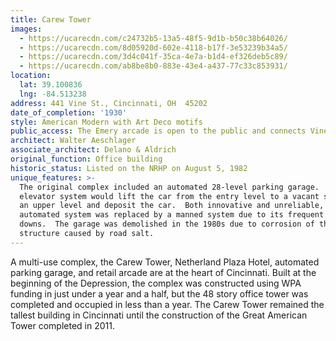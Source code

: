 ```yaml
---
title: Carew Tower
images:
  - https://ucarecdn.com/c24732b5-13a5-48f5-9d1b-b50c38b64026/
  - https://ucarecdn.com/8d05920d-602e-4118-b17f-3e53239b34a5/
  - https://ucarecdn.com/3d4c041f-35ca-4e7a-b1d4-ef326deb5c89/
  - https://ucarecdn.com/ab8be8b0-883e-43e4-a437-77c33c853931/
location:
  lat: 39.100836
  lng: -84.513238
address: 441 Vine St., Cincinnati, OH  45202
date_of_completion: '1930'
style: American Modern with Art Deco motifs
public_access: The Emery arcade is open to the public and connects Vine to Race.
architect: Walter Aeschlager
associate_architect: Delano & Aldrich
original_function: Office building
historic_status: Listed on the NRHP on August 5, 1982
unique_features: >-
  The original complex included an automated 28-level parking garage.  The
  elevator system would lift the car from the entry level to a vacant space on
  an upper level and deposit the car.  Both innovative and unreliable, the
  automated system was replaced by a manned system due to its frequent break
  downs.  The garage was demolished in the 1980s due to corrosion of the steel
  structure caused by road salt.
---
```


A multi-use complex, the Carew Tower, Netherland Plaza Hotel, automated parking garage, and retail arcade are at the heart of Cincinnati. Built at the beginning of the Depression, the complex was constructed using WPA funding in just under a year and a half, but the 48 story office tower was completed and occupied in less than a year. The Carew Tower remained the tallest building in Cincinnati until the construction of the Great American Tower completed in 2011.
